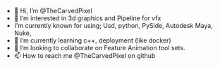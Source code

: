 - 👋 Hi, I’m @TheCarvedPixel
- 👀 I’m interested in 3d graphics and Pipeline for vfx
- I'm currently known for using; Usd, python, PySide, Autodesk Maya, Nuke, 
- 🌱 I’m currently learning c++, deployment (like docker)
- 💞️ I’m looking to collaborate on Feature Animation tool sets. 
- 📫 How to reach me @TheCarvedPixel on github

<!---
TheCarvedPixel/TheCarvedPixel is a ✨ special ✨ repository because its `README.md` (this file) appears on your GitHub profile.
You can click the Preview link to take a look at your changes.
--->
